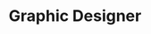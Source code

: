 ---
title: Graphic Designer
describe: Here's the Graphic Designer Manager describtion.
layout: front
type: Design
parent: five
child: 5
icon: icon5
---